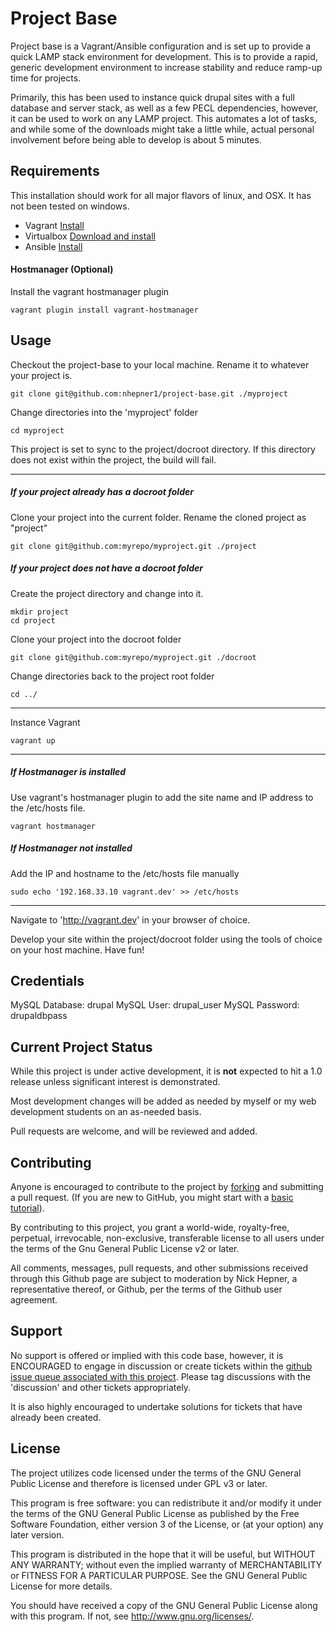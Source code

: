 Project Base
============

Project base is a Vagrant/Ansible configuration and is set up to provide a quick 
LAMP stack environment for development. This is to provide a rapid, generic 
development environment to increase stability and reduce ramp-up time for projects.

Primarily, this has been used to instance quick drupal sites with a full database 
and server stack, as well as a few PECL dependencies, however, it can be used to 
work on any LAMP project. This automates a lot of tasks, and while some of the 
downloads might take a little while, actual personal involvement before being able 
to develop is about 5 minutes.

Requirements
------------
This installation should work for all major flavors of linux, and 
OSX. It has not been tested on windows.

 * Vagrant [Install](https://docs.vagrantup.com/v2/installation/index.html)
 * Virtualbox [Download and install](https://www.virtualbox.org/wiki/Downloads)
 * Ansible [Install](https://docs.ansible.com/ansible/intro_installation.html#installing-the-control-machine)
 
#### Hostmanager (Optional)
Install the vagrant hostmanager plugin
```
vagrant plugin install vagrant-hostmanager
```

Usage
-----
Checkout the project-base to your local machine. Rename it to whatever your project is.
```
git clone git@github.com:nhepner1/project-base.git ./myproject
```

Change directories into the 'myproject' folder
```
cd myproject
```

This project is set to sync to the project/docroot directory. If this directory does not exist 
within the project, the build will fail.

---------
##### If your project already has a docroot folder #####

Clone your project into the current folder. Rename the cloned project as "project"
```
git clone git@github.com:myrepo/myproject.git ./project
```

##### If your project does not have a docroot folder #####

Create the project directory and change into it.
```
mkdir project
cd project
```

Clone your project into the docroot folder
```
git clone git@github.com:myrepo/myproject.git ./docroot
```

Change directories back to the project root folder
```
cd ../
```
---------

Instance Vagrant
```
vagrant up
```

---------

##### If Hostmanager is installed #####
Use vagrant's hostmanager plugin to add the site name and IP address to the /etc/hosts file.
```
vagrant hostmanager
```

##### If Hostmanager not installed #####
Add the IP and hostname to the /etc/hosts file manually
```
sudo echo '192.168.33.10 vagrant.dev' >> /etc/hosts
```
---------

Navigate to 'http://vagrant.dev' in your browser of choice.

Develop your site within the project/docroot folder using the tools of choice on your host 
machine. Have fun!

Credentials
-----------
MySQL Database: drupal
MySQL User: drupal_user
MySQL Password: drupaldbpass

Current Project Status
----------------------
While this project is under active development, it is **not** expected to hit a 1.0 release
unless significant interest is demonstrated.

Most development changes will be added as needed by myself or my web development students on
an as-needed basis. 

Pull requests are welcome, and will be reviewed and added.

Contributing
------------
Anyone is encouraged to contribute to the project by 
[forking](https://help.github.com/articles/fork-a-repo) and submitting a pull 
request. (If you are new to GitHub, you might start with a 
[basic tutorial](https://help.github.com/articles/set-up-git)).

By contributing to this project, you grant a world-wide, royalty-free, perpetual, 
irrevocable, non-exclusive, transferable license to all users under the terms of 
the Gnu General Public License v2 or later.

All comments, messages, pull requests, and other submissions received through this Github
page are subject to moderation by Nick Hepner, a representative thereof, or 
Github, per the terms of the Github user agreement.

Support
-------
No support is offered or implied with this code base, however, it is ENCOURAGED
to engage in discussion or create tickets within the [github issue queue
associated with this project](https://github.com/nhepner1/project-base/issues). 
Please tag discussions with the 'discussion' and other tickets appropriately.

It is also highly encouraged to undertake solutions for tickets that have already 
been created.

License
-------
The project utilizes code licensed under the terms of the GNU General Public License
and therefore is licensed under GPL v3 or later.

This program is free software: you can redistribute it and/or modify it under the 
terms of the GNU General Public License as published by the Free Software Foundation, 
either version 3 of the License, or (at your option) any later version.

This program is distributed in the hope that it will be useful, but WITHOUT ANY 
WARRANTY; without even the implied warranty of MERCHANTABILITY or FITNESS FOR A 
PARTICULAR PURPOSE. See the GNU General Public License for more details.

You should have received a copy of the GNU General Public License along with this 
program. If not, see http://www.gnu.org/licenses/.